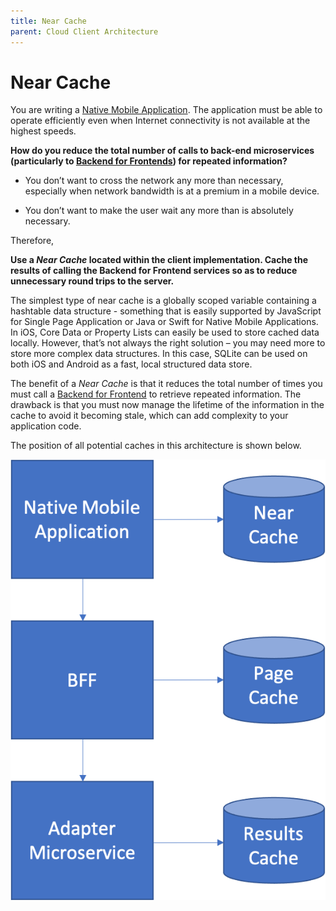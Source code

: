 ```yaml
---
title: Near Cache
parent: Cloud Client Architecture
---
```

Near Cache
===

You are writing a [Native Mobile Application](Native-Mobile-Application.md). The application must be able to operate efficiently even when Internet connectivity is not available at the highest speeds.

**How do you reduce the total number of calls to back-end microservices (particularly to [Backend for Frontends](../Microservices/Backend-For-Frontend.md)) for repeated information?**

-   You don’t want to cross the network any more than necessary, especially when network bandwidth is at a premium in a mobile device.

-   You don’t want to make the user wait any more than is absolutely necessary.

Therefore,

**Use a *Near Cache* located within the client implementation. Cache the results of calling the Backend for Frontend services so as to
reduce unnecessary round trips to the server.**

The simplest type of near cache is a globally scoped variable containing a hashtable data structure - something that is easily supported by JavaScript for Single Page Application or Java or Swift for Native Mobile Applications.  In iOS, Core Data or Property Lists can easily be used to store cached data locally. However, that’s not always the right solution – you may need more to store more complex data structures.  In this case, SQLite can be used on both iOS and Android as a fast, local structured data store.

The benefit of a *Near Cache* is that it reduces the total number of times you must call a [Backend for Frontend](../Microservices/Backend-For-Frontend.md) to retrieve repeated information. The drawback is that you must now manage the lifetime of the information in the cache to avoid it becoming stale, which can add complexity to your application code.

The position of all potential caches in this architecture is shown below.

![Caches](../assets/Caches.png)

